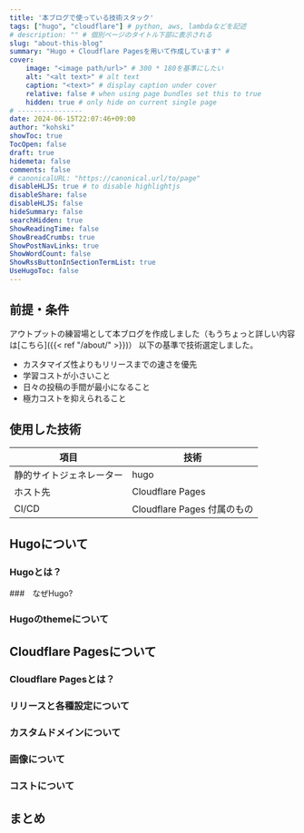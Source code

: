 ```yaml
---
title: '本ブログで使っている技術スタック'
tags: ["hugo", "cloudflare"] # python, aws, lambdaなどを記述
# description: "" # 個別ページのタイトル下部に表示される
slug: "about-this-blog"
summary: "Hugo + Cloudflare Pagesを用いて作成しています" # 
cover:
    image: "<image path/url>" # 300 * 180を基準にしたい
    alt: "<alt text>" # alt text
    caption: "<text>" # display caption under cover
    relative: false # when using page bundles set this to true
    hidden: true # only hide on current single page
# ----------------
date: 2024-06-15T22:07:46+09:00
author: "kohski"
showToc: true
TocOpen: false
draft: true
hidemeta: false
comments: false
# canonicalURL: "https://canonical.url/to/page"
disableHLJS: true # to disable highlightjs
disableShare: false
disableHLJS: false
hideSummary: false
searchHidden: true
ShowReadingTime: false
ShowBreadCrumbs: true
ShowPostNavLinks: true
ShowWordCount: false
ShowRssButtonInSectionTermList: true
UseHugoToc: false
---
```


## 前提・条件

アウトプットの練習場として本ブログを作成しました（もうちょっと詳しい内容は[こちら]({{< ref "/about/" >}})）
以下の基準で技術選定しました。

- カスタマイズ性よりもリリースまでの速さを優先
- 学習コストが小さいこと
- 日々の投稿の手間が最小になること
- 極力コストを抑えられること

## 使用した技術

| 項目 | 技術 |
| --- | --- |
|静的サイトジェネレーター| hugo |
|ホスト先| Cloudflare Pages |
|CI/CD| Cloudflare Pages 付属のもの |

## Hugoについて

### Hugoとは？

###　なぜHugo?

### Hugoのthemeについて


## Cloudflare Pagesについて

### Cloudflare Pagesとは？

### リリースと各種設定について

### カスタムドメインについて

### 画像について

### コストについて

## まとめ
